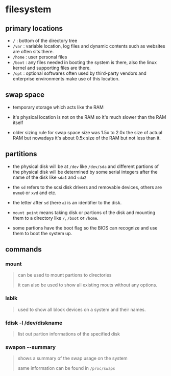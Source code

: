 # filesystem

## primary locations

- `/` : bottom of the directory tree
- `/var` : variable location, log files and dynamic contents such as websites are often sits there.
- `/home` : user personal files
- `/boot` : any files needed in booting the system is there, also the linux kernel and supporting files are there.
- `/opt` : optional softwares often used by third-party vendors and enterprise environments make use of this location.

## swap space

- temporary storage which acts like the RAM

- it's physical location is not on the RAM so it's much slower than the RAM itself

- older sizing rule for swap space size was 1.5x to 2.0x the size of actual RAM but nowadays it's about 0.5x size of the RAM but not less than it.

## partitions

- the physical disk will be at `/dev` like `/dev/sda` and different partions of the physical disk will be determined by some serial integers after the name of the disk like `sda1` and `sda2`

- the `sd` refers to the scsi disk drivers and removable devices, others are `nvme0` or `xvd` and etc.

- the letter after `sd` (here `a`) is an identifier to the disk.

- `mount point` means taking disk or partions of the disk and mounting them to a directory like `/`, `/boot` or `/home`.

- some partions have the boot flag so the BIOS can recognize and use them to boot the system up.

## commands

### mount

> can be used to mount partions to directories
>
> it can also be used to show all existing mouts without any options.

### lsblk

> used to show all block devices on a system and their names.

### fdisk -l /dev/diskname

> list out partion informations of the specified disk

### swapon --summary

> shows a summary of the swap usage on the system
>
> same information can be found in `/proc/swaps`

